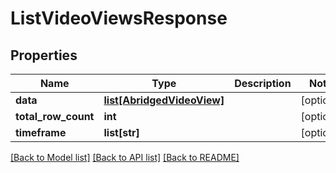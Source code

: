 # ListVideoViewsResponse

## Properties
Name | Type | Description | Notes
------------ | ------------- | ------------- | -------------
**data** | [**list[AbridgedVideoView]**](AbridgedVideoView.md) |  | [optional] 
**total_row_count** | **int** |  | [optional] 
**timeframe** | **list[str]** |  | [optional] 

[[Back to Model list]](../README.md#documentation-for-models) [[Back to API list]](../README.md#documentation-for-api-endpoints) [[Back to README]](../README.md)



